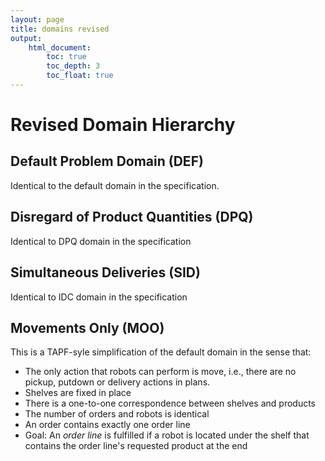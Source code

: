 ```yaml
---
layout: page
title: domains revised
output:
    html_document:
        toc: true
        toc_depth: 3
        toc_float: true
---
```


# Revised Domain Hierarchy


## Default Problem Domain (DEF)

Identical to the default domain in the specification.

## Disregard of Product Quantities (DPQ)

Identical to DPQ domain in the specification

## Simultaneous Deliveries (SID)

Identical to IDC domain in the specification

## Movements Only (MOO)

This is a TAPF-syle simplification of the default domain in the sense that:

- The only action that robots can perform is move, i.e., there are no pickup, putdown or delivery
  actions in plans.
- Shelves are fixed in place
- There is a one-to-one correspondence between shelves and products
- The number of orders and robots is identical
- An order contains exactly one order line
- Goal: An *order line* is fulfilled if a robot is located under the shelf that contains
  the order line's requested product at the end

<!-- -   Puristic TAPF: -->
<!-- -   TAPF w/ multiple checkpoints: -->
<!--     - An order may contain more than one order line as per usual -->
